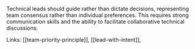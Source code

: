 Technical leads should guide rather than dictate decisions, representing team consensus rather than individual preferences. This requires strong communication skills and the ability to facilitate collaborative technical discussions.

Links: [[team-priority-principle]], [[lead-with-intent]],